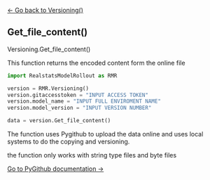 [<- Go back to Versioning()](../versioning.md)

## Get_file_content()

Versioning.Get_file_content()

This function returns the encoded content form the online file

```python 
import RealstatsModelRollout as RMR

version = RMR.Versioning()
version.gitaccesstoken = "INPUT ACCESS TOKEN"
version.model_name = "INPUT FULL ENVIROMENT NAME"
version.model_version = "INPUT VERSION NUMBER"

data = version.Get_file_content()
```

The function uses Pygithub to upload the data online and uses local systems to do the copying and versioning.

the function only works with string type files and byte files

[Go to PyGithub documentation ->](https://pygithub.readthedocs.io/en/latest/)